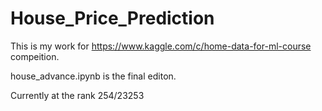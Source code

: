 # House_Price_Prediction

This is my work for https://www.kaggle.com/c/home-data-for-ml-course compeition.

house_advance.ipynb is the final editon.

Currently at the rank 254/23253
